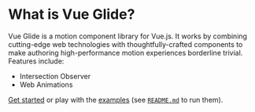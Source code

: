 # What is Vue Glide?

Vue Glide is a motion component library for Vue.js. It works by combining cutting-edge web technologies with thoughtfully-crafted components to make authoring high-performance motion experiences borderline trivial. Features include:

- Intersection Observer
- Web Animations

[Get started](./guide/) or play with the [examples](https://github.com/mrcsmcln/vue-glide/tree/master/examples) (see [`README.md`](https://github.com/mrcsmcln/vue-glide/) to run them).
